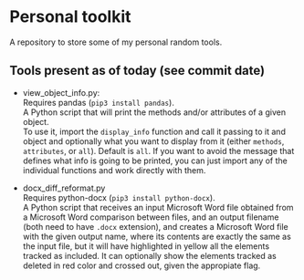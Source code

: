 # Personal toolkit
A repository to store some of my personal random tools.

## Tools present as of today (see commit date)
- view_object_info.py:<br>
Requires pandas (`pip3 install pandas`).<br>
A Python script that will print the methods and/or attributes of a given object.<br>
To use it, import the `display_info` function and call it passing to it and object and optionally what you want to display from it (either `methods`, `attributes`, or `all`). Default is `all`. If you want to avoid the message that defines what info is going to be printed, you can just import any of the individual functions and work directly with them.

- docx_diff_reformat.py<br>
Requires python-docx (`pip3 install python-docx`).<br>
A Python script that receives an input Microsoft Word file obtained from a Microsoft Word comparison between files, and an output filename (both need to have `.docx` extension), and creates a Microsoft Word file with the given output name, where its contents are exactly the same as the input file, but it will have highlighted in yellow all the elements tracked as included. It can optionally show the elements tracked as deleted in red color and crossed out, given the appropiate flag.
